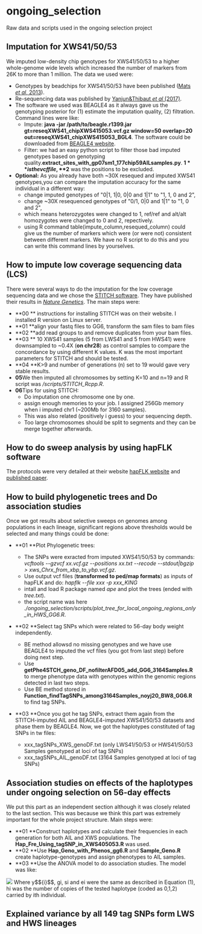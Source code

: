 # ongoing_selection
Raw data and scripts used in the ongoing selection project
## Imputation for XWS41/50/53
We imputed low-density chip genotypes for XWS41/50/53 to a higher whole-genome wide levels which increased the number of markers from 26K to more than 1 million. The data we used were:

  * Genotypes by beadchips for XWS41/50/53 have been published ([Mats *et al*, 2013](https://www.g3journal.org/content/3/12/2305.short)).
  * Re-sequencing data was published by [Yanjun&Thibaut *et al* (2017)](https://gsejournal.biomedcentral.com/articles/10.1186/s12711-019-0487-1).
  * The software we used was BEAGLE4 as it always gave us the genotyping posterior for (1) estimate the imputation quality, (2) filtration. Command lines were like:
    - Impute: **java -jar /path/to/beagle.r1399.jar gt=reseqXWS41_chipXWS415053.vcf.gz window=50 overlap=20 out=reseqXWS41_chipXWS415053_BGL4**. The software could be downloaded from [BEAGLE4 website](https://faculty.washington.edu/browning/beagle/b4_0.html).
    - Filter: we had an easy python script to filter those bad imputed genotypes based on genotyping quality.**extract_sites_with_gp07sm1_177chip59AILsamples.py**. **$1** is the vcf file, **$2** was the positions to be excluded.
  * **Optional:** As you already have both ~30X resequed and imputed XWS41 genotypes,you can compare the imputation accuracy for the same individual in a different way:
    - change imputed genotypes of "0|1, 1|0, 0|0 and 1|1" to "1, 1, 0 and 2",
    - change ~30X resequenced genotypes of "0/1,  0|0 and 1|1" to "1, 0 and 2",
    - which means heterozygotes were changed to 1, ref/ref and alt/alt homozygotes were changed to 0 and 2, repectively.
    - using R command table(impute_column,resequed_column) could give us the number of markers which were (or were not) consistent between different markers. We have no R script to do this and you can write this command lines by yourselves.

## How to impute low coverage sequencing data (LCS)
There were several ways to do the imputation for the low coverage sequencing data and we chose the [STITCH software](https://github.com/rwdavies/STITCH). They have published their results in [*Nature Genetics*](https://www.nature.com/articles/ng.3594). The main steps were:
  * **00 ** instructions for installing STITCH was on their website. I installed R version on Linux server.
  * **01 **align your fastq files to GG6, transform the sam files to bam files
  * **02 **add read groups to and remove duplicates from your bam files.
  * **03 ** 10 XWS41 samples (5 from LWS41 and 5 from HWS41) were downsampled to ~0.4X (**on chr28**) as control samples to compare the concordance by using different K values. K was the most important parameters for STITCH and should be tested.
  * **04 **K>9 and number of generations (n) set to 19 would gave very stable results.
  * **05**We then imputed all chromosomes by setting K=10 and n=19 and R script was */scripts/STITCH_Rcpp.R*.
  * **06**Tips for using STITCH:
    - Do imputation one chromosome one by one.
    - assign enough memories to your job. I assigned 256Gb memory when i imputed chr1 (~200Mb for 3160 samples).
    - This was also related (positively i guess) to your sequencing depth.
    - Too large chromosomes should be split to segments and they can be merge together afterwards.

## How to do sweep analysis by using hapFLK software
The protocols were very detailed at their website [hapFLK website](https://forge-dga.jouy.inra.fr/projects/hapflk) and [published paper](https://www.genetics.org/content/193/3/929.abstract).

## How to build phylogenetic trees and Do association studies
Once we got results about selective sweeps on genomes among populations in each lineage, significant regions above thresholds would be selected and many things could be done:
  * **01 **Plot Phylogenetic trees:
    - The SNPs were exracted from imputed XWS41/50/53 by commands: *vcftools --gzvcf xx.vcf.gz --positions xx.txt --recode --stdout|bgzip > xws_Chrx_from_xbp_to_ybp.vcf.gz*.
    - Use output vcf files (**transformed to ped/map formats**) as inputs of hapFLK and do: *hapflk --file xxx -p xxx_KING*
    - intall and load R package named *ape* and plot the trees (ended with *tree.txt*).
    - the script name was here *./ongoing_selection/scripts/plot_tree_for_local_ongoing_regions_only_in_HWS_GG6.R*.
  
  * **02 **Select tag SNPs which were related to 56-day body weight independently.
    - BE method allowsd no missing genotypes and we have use BEAGLE4 to imputed the vcf files (you got from last step) before doing next step.
    - Use **getPhe4STCH_geno_DF_nofilterAFD05_add_GG6_3164Samples.R** to merge phenotype data with genotypes within the genomic regions detected in last two steps.
    - Use BE method stored in **Function_findTagSNPs_among3164Samples_noyj20_BW8_GG6.R** to find tag SNPs.
  
  * **03 **Once you got he tag SNPs, extract them again from the STITCH-imputed AIL and BEAGLE4-imputed XWS41/50/53 datasets and phase them by BEAGLE4. Now, we got the haplotypes constituted of tag SNPs in tw files:
    - xxx_tagSNPs_XWS_genoDF.txt (only LWS41/50/53 or HWS41/50/53 Samples genotyped at loci of tag SNPs)
    - xxx_tagSNPs_AIL_genoDF.txt (3164 Samples genotyped at loci of tag SNPs)
  
## Association studies on effects of the haplotypes under ongoing selection on 56-day effects
We put this part as an independent section although it was closely related to the last section. This was because we think this part was extremely important for the whole project structure. Main steps were:
 
 * **01 **Construct haplotypes and calculate their frequencies in each generation for both AIL and XWS populations. The **Hap_Fre_Using_tagSNP_in_XWS405053.R** was used.
 * **02 **Use **Hap_Geno_with_Phenos_gg6.R** and **Sample_Geno.R** create haplotype-genotypes and assign phenotypes to AIL samples.
 * **03 **Use the ANOVA model to do association studies. The model was like:
  <img src="https://render.githubusercontent.com/render/math?math=y = u %2B sex %2B gender %2B haplotypes %2B e ">
 Where y$${i}$$, gi, si and ei were the same as described in Equation (1), hi was the number of copies of the tested haplotype (coded as 0,1,2) carried by ith individual.

## Explained variance by all 149 tag SNPs form LWS and HWS lineages


    
    
    
    
    
